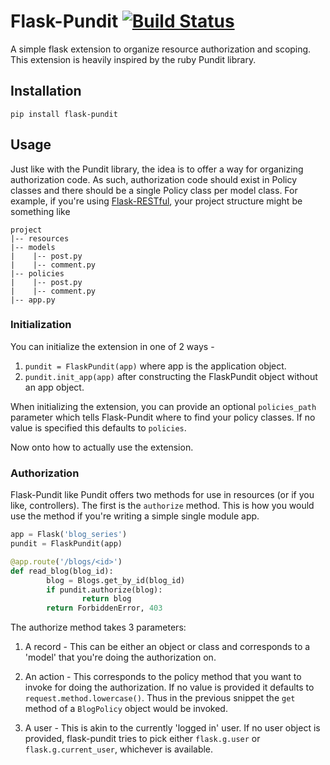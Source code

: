 # Flask-Pundit [![Build Status](https://travis-ci.org/anurag90x/flask-pundit.svg?branch=master)](https://travis-ci.org/anurag90x/flask-pundit)  
A simple flask extension to organize resource authorization and scoping. This extension is heavily inspired by the ruby Pundit library.

## Installation
` pip install flask-pundit `

## Usage
Just like with the Pundit library, the idea is to offer a way for organizing authorization code. As such, authorization code should exist in Policy
classes and there should be a single Policy class per model class. For example, if you're using [Flask-RESTful](https://github.com/flask-restful/flask-restful),
your project structure might be something like
```
project
|-- resources
|-- models
|    |-- post.py
|    |-- comment.py
|-- policies
|    |-- post.py
|    |-- comment.py
|-- app.py
```
### Initialization

You can initialize the extension in one of 2 ways - 

1. `pundit = FlaskPundit(app)` where app is the application object.
2. `pundit.init_app(app)` after constructing the FlaskPundit object without an app object. 

When initializing the extension, you can provide an optional `policies_path` parameter which tells Flask-Pundit where to find your policy classes. If no value is specified this defaults to `policies`.

Now onto how to actually use the extension.

### Authorization
Flask-Pundit like Pundit offers two methods for use in resources (or if you like, controllers). The first is the `authorize` method. This is how you would use
the method if you're writing a simple single module app.

```python
app = Flask('blog_series')
pundit = FlaskPundit(app)

@app.route('/blogs/<id>')
def read_blog(blog_id):
        blog = Blogs.get_by_id(blog_id)
        if pundit.authorize(blog):
                return blog
        return ForbiddenError, 403
```

The authorize method takes 3 parameters:

1. A record - This can be either an object or class and corresponds to a 'model' that you're doing the authorization on.

2. An action - This corresponds to the policy method that you want to invoke for doing the authorization. If no value is provided it
defaults to `request.method.lowercase()`. Thus in the previous snippet the `get` method of a `BlogPolicy` object would be invoked.

3. A user - This is akin to the currently 'logged in' user. If no user object is provided, flask-pundit tries to pick either `flask.g.user` or 
`flask.g.current_user`, whichever is available.


